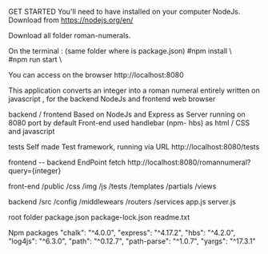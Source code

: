 GET STARTED
You'll need to have installed on your computer NodeJs.
Download from https://nodejs.org/en/

Download all folder roman-numerals.

On the terminal : (same folder where is package.json)
 #npm install \  
 #npm run start \

You can access on the browser http://localhost:8080

This application converts an integer into a roman numeral entirely written on 
javascript , for the backend  NodeJs and frontend web browser

backend / frontend
Based on NodeJs and Express as Server running on 8080 port by default
Front-end used handlebar (npm- hbs) as html / CSS and javascript


 tests 
Self made Test framework, running via URL http://localhost:8080/tests


frontend -- backend
EndPoint fetch http://localhost:8080/romannumeral?query={integer}

front-end
/public
        /css
        /img
        /js
        /tests
/templates
        /partials
        /views

backend 
/src
        /config
        /middlewears
        /routers
        /services
   app.js 
   server.js 

root folder 
package.json
package-lock.json
readme.txt
   
Npm packages
    "chalk": "^4.0.0",
    "express": "^4.17.2",
    "hbs": "^4.2.0",
    "log4js": "^6.3.0",
    "path": "^0.12.7",
    "path-parse": "^1.0.7",
    "yargs": "^17.3.1"








